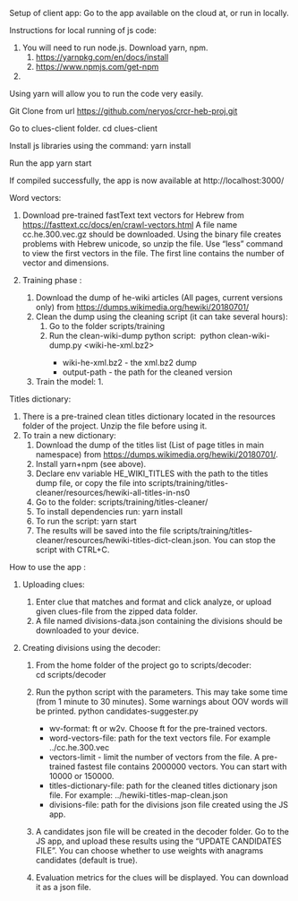 Setup of client app:
	Go to the app available on the cloud at, or run in locally.

Instructions for local running of js code: 
1. You will need to run node.js. Download yarn, npm. 
    1. https://yarnpkg.com/en/docs/install
    2. https://www.npmjs.com/get-npm
2. 

Using yarn will allow you to run the code very easily. 


Git
Clone from url
https://github.com/neryos/crcr-heb-proj.git

Go to clues-client folder.
	cd clues-client

Install js libraries using the command:
	yarn install 

Run the app
	yarn start

If compiled successfully, the app is now available at http://localhost:3000/

Word vectors:
1. Download pre-trained fastText text vectors for Hebrew from https://fasttext.cc/docs/en/crawl-vectors.html
	A file name cc.he.300.vec.gz should be downloaded. Using the binary file creates problems with Hebrew unicode, so unzip the file. Use “less” command to view the first vectors in the file. The first line contains the number of vector and dimensions. 

1. Training phase :
    1. Download the dump of he-wiki articles (All pages, current versions only) from https://dumps.wikimedia.org/hewiki/20180701/
    2. Clean the dump using the cleaning script (it can take several hours):
        1. Go to the folder scripts/training
        2. Run the clean-wiki-dump python script:  python clean-wiki-dump.py <wiki-he-xml.bz2> <output-path>
            * wiki-he-xml.bz2 - the xml.bz2 dump 
            * output-path - the path for the cleaned version
    3. Train the model:
        1. 



Titles dictionary:
1. There is a pre-trained clean titles dictionary located in the resources folder of the project. Unzip the file before using it.
2. To train a new dictionary:
    1. Download the dump of the titles list (List of page titles in main namespace) from https://dumps.wikimedia.org/hewiki/20180701/. 
    2. Install yarn+npm (see above).
    3. Declare env variable HE_WIKI_TITLES with the path to the titles dump file, or copy the file into scripts/training/titles-cleaner/resources/hewiki-all-titles-in-ns0
    4. Go to the folder: scripts/training/titles-cleaner/
    5. To install dependencies run: yarn install
    6. To run the script: yarn start
    7. The results will be saved into the file scripts/training/titles-cleaner/resources/hewiki-titles-dict-clean.json. You can stop the script with CTRL+C.

How to use the app :
1. Uploading clues: 
    1. Enter clue that matches and format and click analyze,  or upload given clues-file from the zipped data folder. 
    2. A file named  divisions-data.json containing the divisions should be downloaded to your device.

2.  Creating divisions using the decoder:
    1. From the home folder of the project go to scripts/decoder:  
		cd scripts/decoder

    1.  Run the python script with the parameters. This may take some time (from 1 minute to 30 minutes). Some warnings about OOV words will be printed.
		python candidates-suggester.py <wv-format> <word-vectors-file> <vectors-limit> <titles-dictionary-file> <divisions-file>
		* wv-format: ft or w2v. Choose ft for the pre-trained vectors.
		* word-vectors-file: path for the text vectors file. For example ../cc.he.300.vec
		* vectors-limit - limit the number of vectors from the file. A pre-trained fastest file contains 2000000 vectors. You can start with 10000 or 150000.
		* titles-dictionary-file: path for the cleaned titles dictionary json file. For example:  ../hewiki-titles-map-clean.json
		* divisions-file: path for the divisions json file created using the JS app.

    2. A candidates json file will be created in the decoder folder. Go to the JS app, and upload these results using the “UPDATE CANDIDATES FILE”. You can choose whether to use weights with anagrams candidates (default is true).
    3. Evaluation metrics for the clues will be displayed. You can download it as a json file. 
